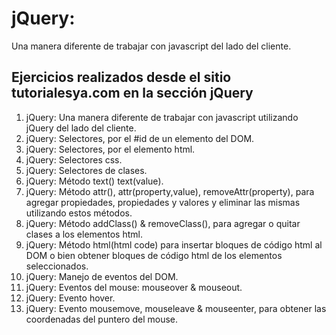 # jQuery:
Una manera diferente de trabajar con javascript del lado del cliente.


## Ejercicios realizados desde el sitio tutorialesya.com en la sección jQuery

1. jQuery: Una manera diferente de trabajar con javascript utilizando jQuery del lado del cliente.
2. jQuery: Selectores, por el #id de un elemento del DOM.
3. jQuery: Selectores, por el elemento html.
4. jQuery: Selectores css.
5. jQuery: Selectores de clases.
6. jQuery: Método text() text(value).
7. jQuery: Método attr(), attr(property,value), removeAttr(property), para agregar propiedades, propiedades y valores y eliminar las mismas utilizando estos métodos.
8. jQuery: Método addClass() & removeClass(), para agregar o quitar clases a los elementos html.
9. jQuery: Método html(html code) para insertar bloques de código html al DOM o bien obtener bloques de código html de los elementos seleccionados.
10. jQuery: Manejo de eventos del DOM.
11. jQuery: Eventos del mouse: mouseover & mouseout.
12. jQuery: Evento hover.
13. jQuery: Evento mousemove, mouseleave & mouseenter, para obtener las coordenadas del puntero del mouse.